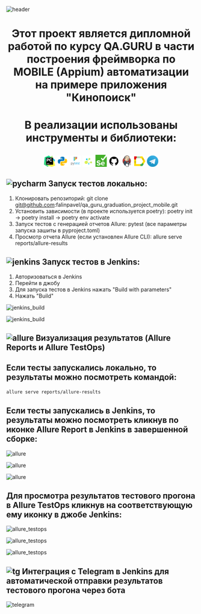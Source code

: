 ![header](https://capsule-render.vercel.app/api?type=waving&color=gradient&customColorList=24&height=200&section=header&text=QA%20GURU&fontAlignY=35&fontSize=60&desc=PROJECT%20MOBILE%20AUTO&descAlignY=60&descSize=50&animation=twinkling&fontColor=E9E9E9F3&descAlign=60&fontAlign=25
)

# <p  align="center"> Этот проект является дипломной работой по курсу QA.GURU в части построения фреймворка по MOBILE (Appium) автоматизации на примере приложения "Кинопоиск"

# <p  align="center"> В реализации использованы инструменты и библиотеки:

<p  align="center">
  <code><img width="6%" title="Pycharm" src="resources/github_readme/images/logo/pycharm.png" alt="pycharm"></code>
  <code><img width="6%" title="Python" src="resources/github_readme/images/logo/python.png" alt="python"></code>
  <code><img width="6%" title="Pytest" src="resources/github_readme/images/logo/pytest.png" alt="pytest"></code>
  <code><img width="6%" title="Selene" src="resources/github_readme/images/logo/selene.png" alt="selene"></code>
  <code><img width="6%" title="Selenium" src="resources/github_readme/images/logo/selenium.png" alt="selenium"></code>
  <code><img width="6%" title="GitHub" src="resources/github_readme/images/logo/github.png" alt="github"></code>
  <code><img width="6%" title="Jenkins" src="resources/github_readme/images/logo/jenkins.png" alt="jenkins"></code>
  <code><img width="6%" title="Allure Report" src="resources/github_readme/images/logo/allure_report.png" alt="allure"></code>
  <code><img width="6%" title="Telegram" src="resources/github_readme/images/logo/tg.png" alt="telegram"></code>
</p>

## <img width="3%" title="pycharm" src="resources/images/logo/pycharm.png"> Запуск тестов локально:

1) Клонировать репозиторий: git clone git@github.com:falinpavel/qa_guru_graduation_project_mobile.git
2) Установить зависимости (в проекте используется poetry): poetry init -> poetry install -> poetry env activate
3) Запуск тестов с генерацией отчетов Allure: pytest (все параметры запуска зашиты в pyproject.toml)
4) Просмотр отчета Allure (если установлен Allure CLI): allure serve reports/allure-results

## <img width="3%" title="jenkins" src="resources/images/logo/jenkins.png"> Запуск тестов в Jenkins:

1) Авторизоваться в Jenkins
2) Перейти в джобу
3) Для запуска тестов в Jenkins нажать "Build with parameters"
4) Нажать "Build"

<p><img title="jenkins_build" src="resources/images/screenshot/jenkins_build_1.png"></p>
<p><img title="jenkins_build" src="resources/images/screenshot/jenkins_build_2.png"></p>

## <img width="3%" title="allure" src="resources/images/logo/allure_report.png"> Визуализация результатов (Allure Reports и Allure TestOps)

## Если тесты запускались локально, то результаты можно посмотреть командой: 

```bash
allure serve reports/allure-results
```
## Если тесты запускались в Jenkins, то результаты можно посмотреть кликнув по иконке Allure Report в Jenkins в завершенной сборке:

<p><img title="allure" src="resources/images/screenshot/allure_report_in_jenkins_1.png"></p>
<p><img title="allure" src="resources/images/screenshot/allure_report_in_jenkins_2.png"></p>
<p><img title="allure" src="resources/images/screenshot/allure_report_in_jenkins_3.png"></p>

## Для просмотра результатов тестового прогона в Allure TestOps кликнув на соответствующую ему иконку в джобе Jenkins:

<p><img title="allure_testops" src="resources/images/screenshot/allure_testops_in_jenkins_1.png"></p>
<p><img title="allure_testops" src="resources/images/screenshot/allure_testops_in_jenkins_2.png"></p>
<p><img title="allure_testops" src="resources/images/screenshot/allure_testops_in_jenkins_3.png"></p>

## <img width="3%" title="tg" src="resources/images/logo/tg.png"> Интеграция с Telegram в Jenkins для автоматической отправки результатов тестового прогона через бота

<p><img title="telegram" src="resources/images/screenshot/telegram_1.png"></p>
